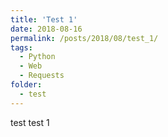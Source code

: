 ```yaml
---
title: 'Test 1'
date: 2018-08-16
permalink: /posts/2018/08/test_1/
tags:
  - Python
  - Web
  - Requests
folder:
  - test
---
```


test test 1